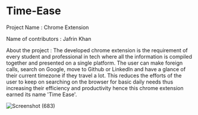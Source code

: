 # Time-Ease

Project Name : Chrome Extension

Name of contributors : Jafrin Khan

About the project : The developed chrome extension is the requirement of every student and professional in tech where all the information is compiled together and presented on a single platform. The user can make foreign calls, search on Google, move to Github or LinkedIn and have a glance of their current timezone if they travel a lot. This reduces the efforts of the user to keep on searching on the browser for basic daily needs thus increasing their efficiency and productivity hence this chrome extension earned its name 'Time Ease'.

![Screenshot (683)](https://github.com/Jafrin-khan/Time-Ease/assets/82137973/97c6e1b8-e771-4723-9b8e-e058232b4198)
